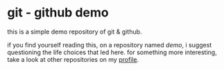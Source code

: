# git - github demo

this is a simple demo repository of git & github.

if you find yourself reading this, on a repository named
*demo*, i suggest questioning the life choices that led
here. for something more interesting, take a look at
other repositories on my [profile](https://github.com/nikochiko).
